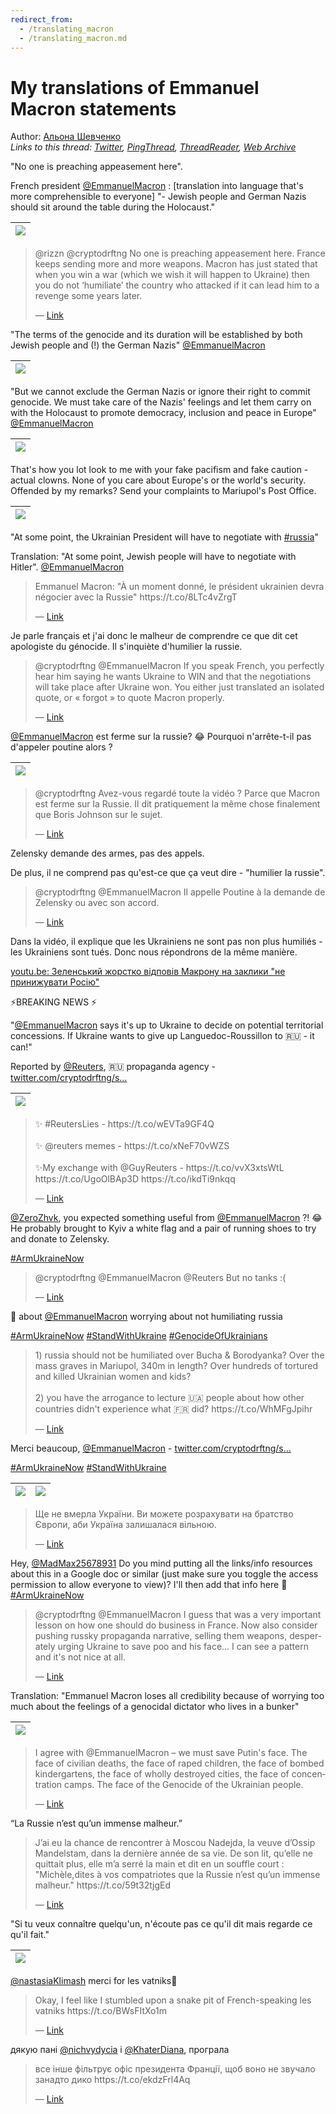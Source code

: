 ```yaml
---
redirect_from:
  - /translating_macron
  - /translating_macron.md
---
```

# My translations of Emmanuel Macron statements

Author: [Альона Шевченко](https://twitter.com/cryptodrftng)  
*Links to this thread: [Twitter](https://twitter.com/cryptodrftng/status/1524038083611607050), [PingThread](https://pingthread.com/thread/1524038083611607050), [ThreadReader](https://threadreaderapp.com/thread/1524038083611607050.html), [Web Archive](https://web.archive.org/web/*/https://twitter.com/cryptodrftng/status/1524038083611607050)*

"No one is preaching appeasement here".

French president [@EmmanuelMacron](https://twitter.com/EmmanuelMacron) : [translation into language that's more comprehensible to everyone] "- Jewish people and German Nazis should sit around the table during the Holocaust."

| [![](/media/1563422043311288321/3_1524038079765520384.jpg)](/media/1563422043311288321/3_1524038079765520384.jpg) |
| :-: |

<blockquote class="twitter-tweet">
    <p lang="en" dir="ltr">
    @rizzn @cryptodrftng No one is preaching appeasement here. France keeps sending more and more weapons. Macron has just stated that when you win a war (which we wish it will happen to Ukraine) then you do not ‘humiliate’ the country who attacked if it can lead him to a revenge some years later.<br />
    </p>
    &mdash; <a href="https://twitter.com/AlmerasHenri/status/1524030614063783939">Link</a>
</blockquote>

"The terms of the genocide and its duration will be established by both Jewish people and (!) the German Nazis" [@EmmanuelMacron](https://twitter.com/EmmanuelMacron)

| [![](/media/1563422043311288321/3_1524038085801132035.jpg)](/media/1563422043311288321/3_1524038085801132035.jpg) |
| :-: |

"But we cannot exclude the German Nazis or ignore their right to commit genocide. We must take care of the Nazis' feelings and let them carry on with the Holocaust to promote democracy, inclusion and peace in Europe" [@EmmanuelMacron](https://twitter.com/EmmanuelMacron)

| [![](/media/1563422043311288321/3_1524038091194961922.jpg)](/media/1563422043311288321/3_1524038091194961922.jpg) |
| :-: |

That's how you lot look to me with your fake pacifism and fake caution - actual clowns. None of you care about Europe's or the world's security. Offended by my remarks? Send your complaints to Mariupol's Post Office.

| [![](/media/1563422043311288321/3_1524038097146720256.jpg)](/media/1563422043311288321/3_1524038097146720256.jpg) |
| :-: |

"At some point, the Ukrainian President will have to negotiate with [#russia](https://twitter.com/hashtag/russia)"

Translation: "At some point, Jewish people will have to negotiate with Hitler". [@EmmanuelMacron](https://twitter.com/EmmanuelMacron)

<blockquote class="twitter-tweet">
    <p lang="en" dir="ltr">
    Emmanuel Macron: &#34;À un moment donné, le président ukrainien devra négocier avec la Russie&#34; https://t.co/8LTc4vZrgT<br />
    </p>
    &mdash; <a href="https://twitter.com/BFMTV/status/1536992259597647873">Link</a>
</blockquote>

Je parle français et j'ai donc le malheur de comprendre ce que dit cet apologiste du génocide. Il s'inquiète d'humilier la russie. 



<blockquote class="twitter-tweet">
    <p lang="en" dir="ltr">
    @cryptodrftng @EmmanuelMacron If you speak French, you perfectly hear him saying he wants Ukraine to WIN and that the negotiations will take place after Ukraine won. You either just translated an isolated quote, or « forgot » to quote Macron properly.<br />
    </p>
    &mdash; <a href="https://twitter.com/AurelienDuchene/status/1537013455152111617">Link</a>
</blockquote>

[@EmmanuelMacron](https://twitter.com/EmmanuelMacron) est ferme sur la russie?  😂 Pourquoi n'arrête-t-il pas d'appeler poutine alors ?

| [![](/media/1563422043311288321/3_1537019579385487363.jpg)](/media/1563422043311288321/3_1537019579385487363.jpg) |
| :-: |

<blockquote class="twitter-tweet">
    <p lang="en" dir="ltr">
    @cryptodrftng Avez-vous regardé toute la vidéo ? Parce que Macron est ferme sur la Russie. Il dit pratiquement la même chose finalement que Boris Johnson sur le sujet.<br />
    </p>
    &mdash; <a href="https://twitter.com/AurelienDuchene/status/1537018182837354497">Link</a>
</blockquote>

Zelensky demande des armes, pas des appels. 

De plus, il ne comprend pas qu'est-ce que ça veut dire - "humilier la russie".

<blockquote class="twitter-tweet">
    <p lang="en" dir="ltr">
    @cryptodrftng @EmmanuelMacron Il appelle Poutine à la demande de Zelensky ou avec son accord.<br />
    </p>
    &mdash; <a href="https://twitter.com/AurelienDuchene/status/1537020067325562880">Link</a>
</blockquote>

Dans la vidéo, il explique que les Ukrainiens ne sont pas non plus humiliés - les Ukrainiens sont tués.  Donc nous répondrons de la même manière. 

[youtu.be: Зеленський жорстко відповів Макрону на заклики "не принижувати Росію"](https://youtu.be/YViQ-0nfj5k)

⚡️BREAKING NEWS ⚡️

"[@EmmanuelMacron](https://twitter.com/EmmanuelMacron) says it's up to Ukraine to decide on potential territorial concessions. If Ukraine wants to give up Languedoc-Roussillon to 🇷🇺 - it can!"

Reported by [@Reuters](https://twitter.com/Reuters), 🇷🇺 propaganda agency - [twitter.com/cryptodrftng/s…](https://twitter.com/cryptodrftng/status/1535384484811575296?s=21&t=wsNd2wHWz6zhNnkmh6YTHw)

| [![](/media/1563422043311288321/3_1537581348130545665.jpg)](/media/1563422043311288321/3_1537581348130545665.jpg) |
| :-: |

<blockquote class="twitter-tweet">
    <p lang="en" dir="ltr">
    ✨ #ReutersLies - https://t.co/wEVTa9GF4Q<br />
    <br />
    ✨ @reuters memes - https://t.co/xNeF70vWZS<br />
    <br />
    ✨My exchange with @GuyReuters - https://t.co/vvX3xtsWtL https://t.co/UgoOlBAp3D https://t.co/ikdTi9nkqq<br />
    </p>
    &mdash; <a href="https://twitter.com/cryptodrftng/status/1535384484811575296">Link</a>
</blockquote>

[@ZeroZhvk](https://twitter.com/ZeroZhvk), you expected something useful from [@EmmanuelMacron](https://twitter.com/EmmanuelMacron) ?! 😂 He probably brought to Kyiv a white flag and a pair of running shoes to try and donate to Zelensky.

[#ArmUkraineNow](https://twitter.com/hashtag/ArmUkraineNow)

<blockquote class="twitter-tweet">
    <p lang="en" dir="ltr">
    @cryptodrftng @EmmanuelMacron @Reuters But no tanks :(<br />
    </p>
    &mdash; <a href="https://twitter.com/ZeroZhvk/status/1537586735558733824">Link</a>
</blockquote>

🧵 about [@EmmanuelMacron](https://twitter.com/EmmanuelMacron) worrying about not humiliating russia 

[#ArmUkraineNow](https://twitter.com/hashtag/ArmUkraineNow) [#StandWithUkraine](https://twitter.com/hashtag/StandWithUkraine) [#GenocideOfUkrainians](https://twitter.com/hashtag/GenocideOfUkrainians)

<blockquote class="twitter-tweet">
    <p lang="en" dir="ltr">
    1) russia should not be humiliated over Bucha &amp; Borodyanka? Over the mass graves in Mariupol, 340m in length? Over hundreds of tortured and killed Ukrainian women and kids?<br />
    <br />
    2) you have the arrogance to lecture 🇺🇦 people about how other countries didn&#39;t experience what 🇫🇷 did? https://t.co/WhMFgJpihr<br />
    </p>
    &mdash; <a href="https://twitter.com/cryptodrftng/status/1523957358938017795">Link</a>
</blockquote>

Merci beaucoup, [@EmmanuelMacron](https://twitter.com/EmmanuelMacron)  - [twitter.com/cryptodrftng/s…](https://twitter.com/cryptodrftng/status/1517798057068449794?s=21&t=wsNd2wHWz6zhNnkmh6YTHw)

[#ArmUkraineNow](https://twitter.com/hashtag/ArmUkraineNow) [#StandWithUkraine](https://twitter.com/hashtag/StandWithUkraine)

| [![](/media/1563422043311288321/3_1537592873574596612.jpg)](/media/1563422043311288321/3_1537592873574596612.jpg) | [![](/media/1563422043311288321/3_1537592873574621185.jpg)](/media/1563422043311288321/3_1537592873574621185.jpg) |
| :-: | :-: |

<blockquote class="twitter-tweet">
    <p lang="en" dir="ltr">
    Ще не вмерла України. Ви можете розрахувати на братство Європи, аби Україна залишалася вільною.<br />
    </p>
    &mdash; <a href="https://twitter.com/EmmanuelMacron/status/1537520113787838465">Link</a>
</blockquote>

Hey, [@MadMax25678931](https://twitter.com/MadMax25678931) Do you mind putting all the links/info resources about this in a Google doc or similar (just make sure you toggle the access permission to allow everyone to view)?  I'll then add that info here 🙏
[#ArmUkraineNow](https://twitter.com/hashtag/ArmUkraineNow)

<blockquote class="twitter-tweet">
    <p lang="en" dir="ltr">
    @cryptodrftng @EmmanuelMacron I guess that was a very important lesson on how one should do business in France. Now also consider pushing russky propaganda narrative, selling them weapons, desperately urging Ukraine to save poo and his face... I can see a pattern and it&#39;s not nice at all.<br />
    </p>
    &mdash; <a href="https://twitter.com/MadMax25678931/status/1537598061882576899">Link</a>
</blockquote>

Translation: "Emmanuel Macron loses all credibility because of worrying too much about the feelings of a genocidal dictator who lives in a bunker"

| [![](/media/1563422043311288321/3_1538799040070049792.jpg)](/media/1563422043311288321/3_1538799040070049792.jpg) |
| :-: |

<blockquote class="twitter-tweet">
    <p lang="en" dir="ltr">
    I agree with @EmmanuelMacron – we must save Putin&#39;s face. The face of civilian deaths, the face of raped children, the face of bombed kindergartens, the face of wholly destroyed cities, the face of concentration camps. The face of the Genocide of the Ukrainian people.<br />
    </p>
    &mdash; <a href="https://twitter.com/nemapovnovazhen/status/1541439038489501696">Link</a>
</blockquote>

“La Russie n’est qu’un immense malheur.”

<blockquote class="twitter-tweet">
    <p lang="en" dir="ltr">
    J’ai eu la chance de rencontrer à Moscou Nadejda, la veuve d’Ossip Mandelstam, dans la dernière année de sa vie. De son lit, qu’elle ne quittait plus, elle m’a serré la main et dit en un souffle court :<br />
    &#34;Michèle,dites à vos compatriotes que la Russie n’est qu’un immense malheur.&#34; https://t.co/59t32tjgEd<br />
    </p>
    &mdash; <a href="https://twitter.com/HEtnunc/status/1562918346571632640">Link</a>
</blockquote>

"Si tu veux connaître quelqu'un, n'écoute pas ce qu'il dit mais regarde ce qu'il fait."

| [![](/media/1563422043311288321/3_1580509691460952064.jpg)](/media/1563422043311288321/3_1580509691460952064.jpg) |
| :-: |

[@nastasiaKlimash](https://twitter.com/nastasiaKlimash) merci for les vatniks🫶

<blockquote class="twitter-tweet">
    <p lang="en" dir="ltr">
    Okay, I feel like I stumbled upon a snake pit of French-speaking les vatniks https://t.co/BWsFItXo1m<br />
    </p>
    &mdash; <a href="https://twitter.com/nastasiaKlimash/status/1596996158710513664">Link</a>
</blockquote>

дякую пані [@nichvydycia](https://twitter.com/nichvydycia) і [@KhaterDiana](https://twitter.com/KhaterDiana), програла

<blockquote class="twitter-tweet">
    <p lang="en" dir="ltr">
    все інше фільтрує офіс президента Франції, щоб воно не звучало занадто дико https://t.co/ekdzFrl4Aq<br />
    </p>
    &mdash; <a href="https://twitter.com/nichvydycia/status/1645117426617466881">Link</a>
</blockquote>

